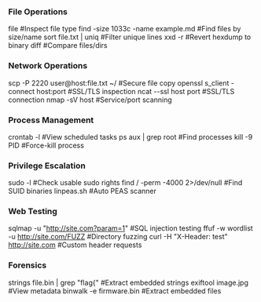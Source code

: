 ### File Operations
file                                               #Inspect file type
find -size 1033c -name example.md                  #Find files by size/name
sort file.txt | uniq                               #Filter unique lines
xxd -r                                             #Revert hexdump to binary
diff                                               #Compare files/dirs

### Network Operations
scp -P 2220 user@host:file.txt ~/                  #Secure file copy
openssl s_client -connect host:port                #SSL/TLS inspection
ncat --ssl host port                               #SSL/TLS connection
nmap -sV host                                      #Service/port scanning

### Process Management
crontab -l                                         #View scheduled tasks
ps aux | grep root                                 #Find processes
kill -9 PID                                        #Force-kill process

### Privilege Escalation
sudo -l                                            #Check usable sudo rights
find / -perm -4000 2>/dev/null                     #Find SUID binaries
linpeas.sh                                         #Auto PEAS scanner

### Web Testing
sqlmap -u "http://site.com?param=1"                #SQL injection testing
ffuf -w wordlist -u http://site.com/FUZZ           #Directory fuzzing
curl -H "X-Header: test" http://site.com           #Custom header requests

### Forensics
strings file.bin | grep "flag{"                    #Extract embedded strings
exiftool image.jpg                                 #View metadata
binwalk -e firmware.bin                            #Extract embedded files
